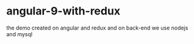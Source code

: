 # angular-9-with-redux
the demo created on angular and redux and on back-end we use nodejs and mysql
